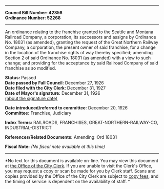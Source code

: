 * * * * *  
  
**Council Bill Number: [](#h0)[](#h2)42356**   
**Ordinance Number: 52268**  
  
* * * * *  
  
An ordinance relating to the franchise granted to the Seattle and Montana Railroad Company, a corporation, its successors and assigns by Ordinance No. 18031 (as amended), granting the request of the Great Northern Railway Company, a corporation, the present owner of said franchise, for a change in the location of the franchise rights of way thereby specified; amending Section 2 of said Ordinance No. 18031 (as amended) with a view to such change; and providing for the acceptance by said Railroad Company of said franchise as so modified.  
  
**Status:** Passed   
**Date passed by Full Council:** December 27, 1926   
**Date filed with the City Clerk:** December 31, 1927   
**Date of Mayor's signature:** December 31, 1926   
[(about the signature date)](/~public/approvaldate.htm)   
  
  
**Date introduced/referred to committee:** December 20, 1926   
**Committee:** Franchise, Judiciary   
  
**Index Terms:** RAILROADS, FRANCHISES, GREAT-NORTHERN-RAILWAY-CO, INDUSTRIAL-DISTRICT  
  
**References/Related Documents:** Amending: Ord 18031  
  
**Fiscal Note:** *(No fiscal note available at this time)*  
  
* * * * *  
  
*No text for this document is available on-line. You may view this document at [the Office of the City Clerk](http://www.seattle.gov/leg/clerk/contactUs.htm). If you are unable to visit the Clerk's Office, you may request a copy or scan be made for you by Clerk staff. Scans and copies provided by the Office of the City Clerk are subject to [copy fees](http://clerk.seattle.gov/~public/clerkfees.htm), and the timing of service is dependent on the availability of staff. *  
  
  
